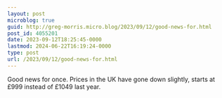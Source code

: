 ```yaml
---
layout: post
microblog: true
guid: http://greg-morris.micro.blog/2023/09/12/good-news-for.html
post_id: 4055201
date: 2023-09-12T18:25:45-0000
lastmod: 2024-06-22T16:19:24-0000
type: post
url: /2023/09/12/good-news-for.html
---
```

Good news for once. Prices in the UK have gone down slightly, starts at £999 instead of £1049 last year. 
